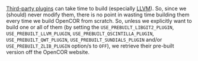 [Third-party plugins](https://github.com/opencor/opencor/tree/master/src/plugins/thirdParty) can take time to build (especially [LLVM](http://www.llvm.org/)). So, since we (should) never modify them, there is no point in wasting time building them every time we build OpenCOR from scratch. So, unless we explicitly want to build one or all of them (by setting the `USE_PREBUILT_LIBGIT2_PLUGIN`, `USE_PREBUILT_LLVM_PLUGIN`, `USE_PREBUILT_QSCINTILLA_PLUGIN`, `USE_PREBUILT_QWT_PLUGIN`, `USE_PREBUILT_SUNDIALS_PLUGIN` and/or `USE_PREBUILT_ZLIB_PLUGIN` option/s to `OFF`), we retrieve their pre-built version off the OpenCOR website.
